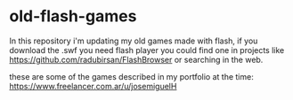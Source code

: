 # old-flash-games
In this repository i'm updating my old games made with flash, if you download the .swf you need flash player you could find one in projects like https://github.com/radubirsan/FlashBrowser or searching in the web.

these are some of the games described in my portfolio at the time: https://www.freelancer.com.ar/u/josemiguelH
